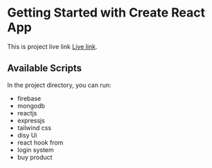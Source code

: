 # Getting Started with Create React App

This is project live link [Live link](https://computer-builder-f457e.web.app/).

## Available Scripts

In the project directory, you can run:
* firebase
* mongodb
* reactjs
* expressjs
* tailwind css
* disy Ui
* react hook from
* login system
* buy product



